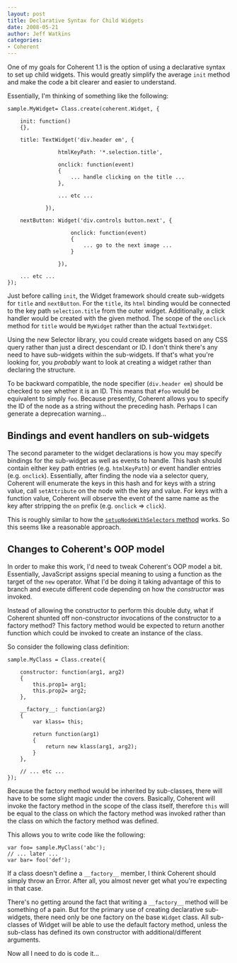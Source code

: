 ```yaml
---
layout: post
title: Declarative Syntax for Child Widgets
date: 2008-05-21
author: Jeff Watkins
categories:
- Coherent
---
```


One of my goals for Coherent 1.1 is the option of using a declarative syntax to set up child widgets. This would greatly simplify the average `init` method and make the code a bit clearer and easier to understand.



Essentially, I'm thinking of something like the following:

    sample.MyWidget= Class.create(coherent.Widget, {

        init: function()
        {},

        title: TextWidget('div.header em', {

                    htmlKeyPath: '*.selection.title',

                    onclick: function(event)
                    {
                        ... handle clicking on the title ...
                    },

                    ... etc ...

                }),

        nextButton: Widget('div.controls button.next', {

                        onclick: function(event)
                        {
                            ... go to the next image ...
                        }

                    }),

        ... etc ...
    });

Just before calling `init`, the Widget framework should create sub-widgets for `title` and `nextButton`. For the `title`, its `html` binding would be connected to the key path `selection.title` from the outer widget. Additionally, a click handler would be created with the given method. The scope of the `onclick` method for `title` would be `MyWidget` rather than the actual `TextWidget`.

Using the new Selector library, you could create widgets based on any CSS query rather than just a direct descendant or ID. I don't think there's any need to have sub-widgets within the sub-widgets. If that's what you're looking for, you _probably_ want to look at creating a widget rather than declaring the structure.

To be backward compatible, the node specifier (`div.header em`) should be checked to see whether it is an ID. This means that `#foo` would be equivalent to simply `foo`. Because presently, Coherent allows you to specify the ID of the node as a string without the preceding hash. Perhaps I can generate a deprecation warning...

## Bindings and event handlers on sub-widgets ##

The second parameter to the widget declarations is how you may specify bindings for the sub-widget as well as events to handle. This hash should contain either key path entries (e.g. `htmlKeyPath`) or event handler entries (e.g. `onclick`). Essentially, after finding the node via a selector query, Coherent will enumerate the keys in this hash and for keys with a string value, call `setAttribute` on the node with the key and value. For keys with a function value, Coherent will observe the event of the same name as the key after stripping the `on` prefix (e.g. `onclick` &#x21D2; `click`).

This is roughly similar to how the [`setupNodeWithSelectors` method](/2008/05/selectors-and-bindings) works. So this seems like a reasonable approach.

## Changes to Coherent's OOP model ##

In order to make this work, I'd need to tweak Coherent's OOP model a bit. Essentially, JavaScript assigns special meaning to using a function as the target of the `new` operator. What I'd be doing it taking advantage of this to branch and execute different code depending on how the _constructor_ was invoked.

Instead of allowing the constructor to perform this double duty, what if Coherent shunted off non-constructor invocations of the constructor to a factory method? This factory method would be expected to return another function which could be invoked to create an instance of the class.

So consider the following class definition:

    sample.MyClass = Class.create({

        constructor: function(arg1, arg2)
        {
            this.prop1= arg1;
            this.prop2= arg2;
        },

        __factory__: function(arg2)
        {
            var klass= this;

            return function(arg1)
            {
                return new klass(arg1, arg2);
            }
        },

        // ... etc ...
    });

Because the factory method would be inherited by sub-classes, there will have to be some slight magic under the covers. Basically, Coherent will invoke the factory method in the scope of the class itself, therefore `this` will be equal to the class on which the factory method was invoked rather than the class on which the factory method was defined.

This allows you to write code like the following:

    var foo= sample.MyClass('abc');
    // ... later ...
    var bar= foo('def');

If a class doesn't define a `__factory__` member, I think Coherent should simply throw an Error. After all, you almost never get what you're expecting in that case.

There's no getting around the fact that writing a `__factory__` method will be something of a pain. But for the primary use of creating declarative sub-widgets, there need only be one factory on the base `Widget` class. All sub-classes of Widget will be able to use the default factory method, unless the sub-class has defined its own constructor with additional/different arguments.

Now all I need to do is code it...